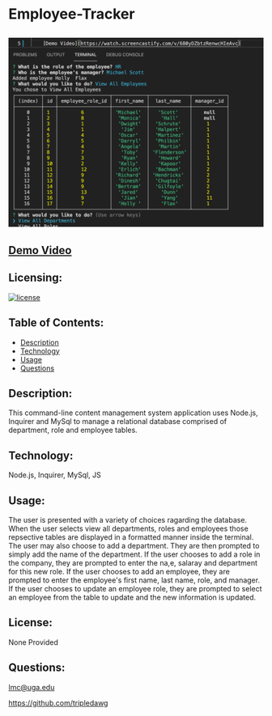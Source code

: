 # Employee-Tracker
  ## ![full size screenshot](Screenshot.png) 
 ## [Demo Video](https://watch.screencastify.com/v/680yDZbtzRenwcHIeAvc)

  ## Licensing:
  [![license](https://img.shields.io/badge/license-none-blue)](https://shields.io)
  ## Table of Contents: 
  - [Description](#description)
  - [Technology](#technology)
  - [Usage](#usage)
  - [Questions](#questions)

  ## Description:
  This command-line content management system application uses Node.js, Inquirer and MySql to manage a relational database comprised of department, role and employee tables.  
  ## Technology:
  Node.js, Inquirer, MySql, JS
  ## Usage: 
  The user is presented with a variety of choices ragarding the database.  When the user selects view all departments, roles and employees those repsective tables are displayed in a formatted manner inside the terminal.  The user may also choose to add a department.  They are then prompted to simply add the name of the department.  If the user chooses to add a role in the company, they are prompted to enter the na,e, salaray and department for this new role.  If the user chooses to add an employee, they are prompted to enter the employee's first name, last name, role, and manager.  If the user chooses to update an employee role, they are prompted to select an employee from the table to update and the new information is updated.   
  ## License: 
  None Provided 
  ## Questions: 
  lmc@uga.edu
  
  <https://github.com/tripledawg>